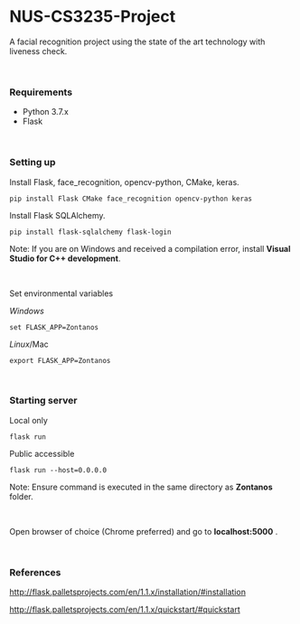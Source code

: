 # NUS-CS3235-Project
A facial recognition project using the state of the art technology with liveness check.

<br/>

### Requirements

* Python 3.7.x
* Flask

<br/>

### Setting up

Install Flask, face_recognition, opencv-python, CMake, keras.

```
pip install Flask CMake face_recognition opencv-python keras
```

Install Flask SQLAlchemy.
```
pip install flask-sqlalchemy flask-login
```

Note: If you are on Windows and received a compilation error, install **Visual Studio for C++ development**.

<br/>

Set environmental variables

*Windows*

```
set FLASK_APP=Zontanos
```

*Linux*/Mac

```
export FLASK_APP=Zontanos
```

<br/>

### Starting server

Local only

```
flask run
```

Public accessible

```
flask run --host=0.0.0.0
```

Note: Ensure command is executed in the same directory as **Zontanos** folder.

<br/>

Open browser of choice (Chrome preferred) and go to **localhost:5000** .

<br/>

### References

<http://flask.palletsprojects.com/en/1.1.x/installation/#installation>

<http://flask.palletsprojects.com/en/1.1.x/quickstart/#quickstart>

